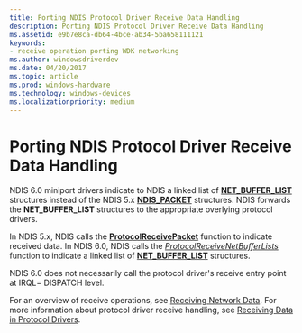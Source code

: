 ```yaml
---
title: Porting NDIS Protocol Driver Receive Data Handling
description: Porting NDIS Protocol Driver Receive Data Handling
ms.assetid: e9b7e8ca-db64-4bce-ab34-5ba658111121
keywords:
- receive operation porting WDK networking
ms.author: windowsdriverdev
ms.date: 04/20/2017
ms.topic: article
ms.prod: windows-hardware
ms.technology: windows-devices
ms.localizationpriority: medium
---
```


# Porting NDIS Protocol Driver Receive Data Handling





NDIS 6.0 miniport drivers indicate to NDIS a linked list of [**NET\_BUFFER\_LIST**](https://msdn.microsoft.com/library/windows/hardware/ff568388) structures instead of the NDIS 5.x [**NDIS\_PACKET**](https://msdn.microsoft.com/library/windows/hardware/ff557086) structures. NDIS forwards the **NET\_BUFFER\_LIST** structures to the appropriate overlying protocol drivers.

In NDIS 5.x, NDIS calls the [**ProtocolReceivePacket**](https://msdn.microsoft.com/library/windows/hardware/ff563251) function to indicate received data. In NDIS 6.0, NDIS calls the [*ProtocolReceiveNetBufferLists*](https://msdn.microsoft.com/library/windows/hardware/ff570267) function to indicate a linked list of [**NET\_BUFFER\_LIST**](https://msdn.microsoft.com/library/windows/hardware/ff568388) structures.

NDIS 6.0 does not necessarily call the protocol driver's receive entry point at IRQL= DISPATCH level.

For an overview of receive operations, see [Receiving Network Data](receiving-network-data.md). For more information about protocol driver receive handling, see [Receiving Data in Protocol Drivers](receiving-data-in-protocol-drivers.md).

 

 





